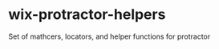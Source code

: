 wix-protractor-helpers
======================

Set of mathcers, locators, and helper functions for protractor
